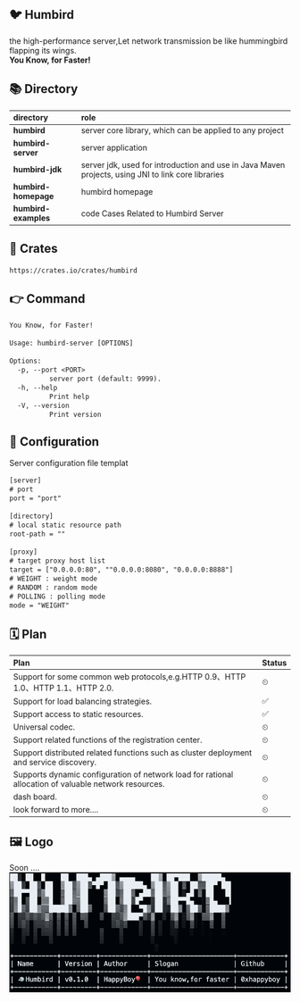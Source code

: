 ## 🐦 Humbird
the high-performance server,Let network transmission be like hummingbird flapping its wings.  
**You Know, for Faster!**  
## 📚 Directory
| **directory** | **role** | 
| :-----| :----- |
| **humbird** | server core library, which can be applied to any project |  
| **humbird-server** | server application |  
| **humbird-jdk** | server jdk, used for introduction and use in Java Maven projects, using JNI to link core libraries |  
| **humbird-homepage** | humbird homepage |  
| **humbird-examples** | code Cases Related to Humbird Server |  
## 🚚 Crates
```
https://crates.io/crates/humbird
```
## 👉 Command
```
You Know, for Faster! 

Usage: humbird-server [OPTIONS]

Options:
  -p, --port <PORT>
          server port (default: 9999).
  -h, --help
          Print help
  -V, --version
          Print version
```
## 📃 Configuration
Server configuration file templat
```
[server]
# port
port = "port"

[directory]
# local static resource path
root-path = ""

[proxy]
# target proxy host list
target = ["0.0.0.0:80", ""0.0.0.0:8080", "0.0.0.0:8888"]
# WEIGHT : weight mode
# RANDOM : random mode
# POLLING : polling mode
mode = "WEIGHT"
```
## 🗓️ Plan
| **Plan** | **Status** | 
| :-----| :----- |
| Support for some common web protocols,e.g.HTTP 0.9、HTTP 1.0、HTTP 1.1、HTTP 2.0. | ⏲ |  
| Support for load balancing strategies. | ✅ |  
| Support access to static resources. | ✅ |  
| Universal codec. | ⏲ |  
| Support related functions of the registration center. | ⏲ |  
| Support distributed related functions such as cluster deployment and service discovery. | ⏲ |
| Supports dynamic configuration of network load for rational allocation of valuable network resources. | ⏲ |  
| dash board. | ⏲ |  
| look forward to more.... | ⏲ |  
## 🖼 Logo
Soon ....
![Humbird](https://github.com/0xhappyboy/humbird/blob/main/assets/imgs/logo_2.jpg "Humbird Server")